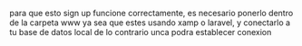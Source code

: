 para que esto sign up funcione correctamente, es necesario ponerlo dentro de la carpeta www ya sea que estes usando xamp o laravel, y conectarlo a tu base de datos local de lo contrario unca podra establecer conexion
